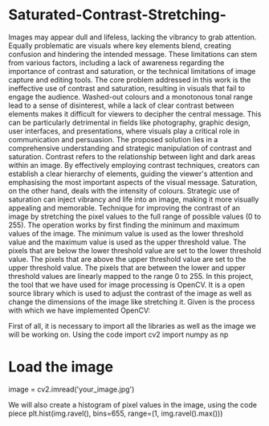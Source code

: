 # Saturated-Contrast-Stretching-
Images may appear dull and lifeless, lacking the vibrancy to grab attention. Equally problematic are visuals where key elements blend, creating confusion and hindering the intended message. These limitations can stem from various factors, including a lack of awareness regarding the importance of contrast and saturation, or the technical limitations of image capture and editing tools.
The core problem addressed in this work is the ineffective use of contrast and saturation, resulting in visuals that fail to engage the audience. Washed-out colours and a monotonous tonal range lead to a sense of disinterest, while a lack of clear contrast between elements makes it difficult for viewers to decipher the central message. This can be particularly detrimental in fields like photography, graphic design, user interfaces, and presentations, where visuals play a critical role in communication and persuasion.
The proposed solution lies in a comprehensive understanding and strategic manipulation of contrast and saturation. Contrast refers to the relationship between light and dark areas within an image. By effectively employing contrast techniques, creators can establish a clear hierarchy of elements, guiding the viewer's attention and emphasising the most important aspects of the visual message. Saturation, on the other hand, deals with the intensity of colours. Strategic use of saturation can inject vibrancy and life into an image, making it more visually appealing and memorable.
Technique for improving the contrast of an image by stretching the pixel values to the full range of possible values (0 to 255). The operation works by first finding the minimum and maximum values of the image. The minimum value is used as the lower threshold value and the maximum value is used as the upper threshold value. The pixels that are below the lower threshold value are set to the lower threshold value. The pixels that are above the upper threshold value are set to the upper threshold value. The pixels that are between the lower and upper threshold values are linearly mapped to the range 0 to 255. In this project, the tool that we have used for image processing is OpenCV. It is a open source library which is used to adjust the contrast of the image as well as change the dimensions of the image like stretching it.
Given is the process with which we have implemented OpenCV:

First of all, it is necessary to import all the libraries as well as the image we will be working on. Using the code
  import cv2
  import numpy as np

# Load the image
  image = cv2.imread('your_image.jpg')

We will also create a histogram of pixel values in the image, using the code piece 
  plt.hist(img.ravel(), bins=655, range=(1, img.ravel().max()))
